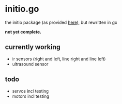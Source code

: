 # initio.go

the initio package (as provided [here](http://4tronix.co.uk/initio)), but rewritten in go

**not yet complete.**

## currently working

* ir sensors (right and left, line right and line left)
* ultrasound sensor

## todo

* servos incl testing
* motors incl testing
